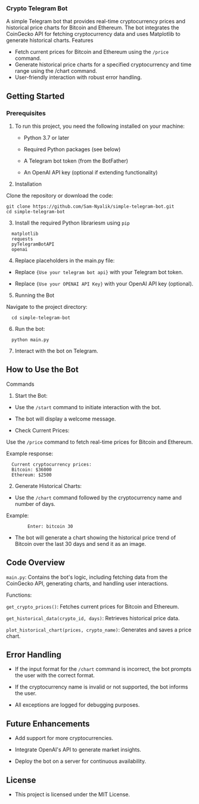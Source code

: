 ### Crypto Telegram Bot

A simple Telegram bot that provides real-time cryptocurrency prices and historical price charts for Bitcoin and Ethereum. The bot integrates the CoinGecko API for fetching cryptocurrency data and uses Matplotlib to generate historical charts.
Features

- Fetch current prices for Bitcoin and Ethereum using the `/price` command.  
- Generate historical price charts for a specified cryptocurrency and time range using the /chart command.  
- User-friendly interaction with robust error handling.

## Getting Started
### Prerequisites

1. To run this project, you need the following installed on your machine:

    - Python 3.7 or later

    - Required Python packages (see below)

    - A Telegram bot token (from the BotFather)

    - An OpenAI API key (optional if extending functionality)

2. Installation

Clone the repository or download the code:
```
git clone https://github.com/Sam-Nyalik/simple-telegram-bot.git
cd simple-telegram-bot
```

3. Install the required Python librariesm using `pip`
  ```
    matplotlib  
    requests  
    pyTelegramBotAPI  
    openai
```

4. Replace placeholders in the main.py file:
       
  - Replace `{Use your telegram bot api}` with your Telegram bot token.
    
  - Replace `{Use your OPENAI API Key}` with your OpenAI API key (optional).

5. Running the Bot

  Navigate to the project directory:
```
  cd simple-telegram-bot
```

6. Run the bot:
  ```
    python main.py
 ```

7. Interact with the bot on Telegram.

## How to Use the Bot
Commands

1. Start the Bot:

  - Use the `/start` command to initiate interaction with the bot.

  - The bot will display a welcome message.

  - Check Current Prices:

  Use the `/price` command to fetch real-time prices for Bitcoin and Ethereum.

  Example response:
  ```
    Current cryptocurrency prices:
    Bitcoin: $36000
    Ethereum: $2500
  ```

2. Generate Historical Charts:

  - Use the `/chart` command followed by the cryptocurrency name and number of days.

  Example:
```
        Enter: bitcoin 30
```
  - The bot will generate a chart showing the historical price trend of Bitcoin over the last 30 days and send it as an image.

## Code Overview

  `main.py`: Contains the bot's logic, including fetching data from the CoinGecko API, generating charts, and handling user interactions.

  Functions:

  `get_crypto_prices()`: Fetches current prices for Bitcoin and Ethereum.  

  `get_historical_data(crypto_id, days)`: Retrieves historical price data.  

   `plot_historical_chart(prices, crypto_name)`: Generates and saves a price chart.  

## Error Handling

  - If the input format for the `/chart` command is incorrect, the bot prompts the user with the correct format.  

  - If the cryptocurrency name is invalid or not supported, the bot informs the user.  

  - All exceptions are logged for debugging purposes.

## Future Enhancements

  - Add support for more cryptocurrencies.

  - Integrate OpenAI's API to generate market insights.

  - Deploy the bot on a server for continuous availability.

## License

- This project is licensed under the MIT License. 
